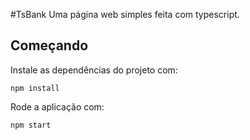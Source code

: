 #TsBank
Uma página web simples feita com typescript.

## Começando

Instale as dependências do projeto com:

```
npm install
```

Rode a aplicação com:

```
npm start
```

